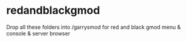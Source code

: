 # redandblackgmod
Drop all these folders into /garrysmod for red and black gmod menu & console & server browser